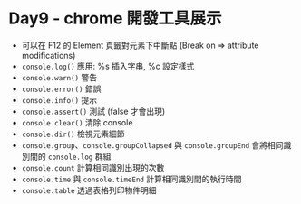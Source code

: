 # Day9 - chrome 開發工具展示

* 可以在 F12 的 Element 頁籤對元素下中斷點 (Break on => attribute modifications)
* ```console.log()``` 應用: %s 插入字串, %c 設定樣式
* ```console.warn()``` 警告
* ```console.error()``` 錯誤
* ```console.info()``` 提示
* ```console.assert()``` 測試 (false 才會出現)
* ```console.clear()``` 清除 console
* ```console.dir()``` 檢視元素細節
* ```console.group```、```console.groupCollapsed``` 與 ```console.groupEnd``` 會將相同識別間的 ```console.log``` 群組
* ```console.count``` 計算相同識別出現的次數
* ```console.time``` 與 ```console.timeEnd``` 計算相同識別間的執行時間
* ```console.table``` 透過表格列印物件明細





